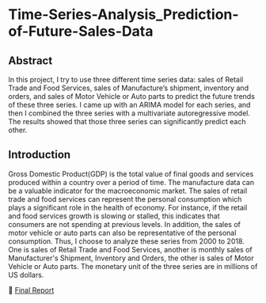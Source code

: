 # Time-Series-Analysis_Prediction-of-Future-Sales-Data

## Abstract
In this project, I try to use three different time series data: sales of Retail Trade and Food Services, sales of Manufacture’s shipment, inventory and orders, and sales of Motor Vehicle or Auto parts to predict the future trends of these three series. I came up with an ARIMA model for each series, and then I combined the three series with a multivariate autoregressive model. The results showed that those three series can significantly predict each other.

## Introduction
Gross Domestic Product(GDP) is the total value of final goods and services produced within a country over a period of time. The manufacture data can be a valuable indicator for the macroeconomic market. The sales of retail trade and food services can represent the personal consumption which plays a significant role in the health of economy. For instance, if the retail and food services growth is slowing or stalled, this indicates that consumers are not spending at previous levels. In addition, the sales of motor vehicle or auto parts can also be representative of the personal consumption. Thus, I choose to analyze these series from 2000 to 2018. One is sales of Retail Trade and Food Services, another is monthly sales of Manufacturer's Shipment, Inventory and Orders, the other is sales of Motor Vehicle or Auto parts. The monetary unit of the three series are in millions of US dollars.

📄 [Final Report](./report.pdf)

